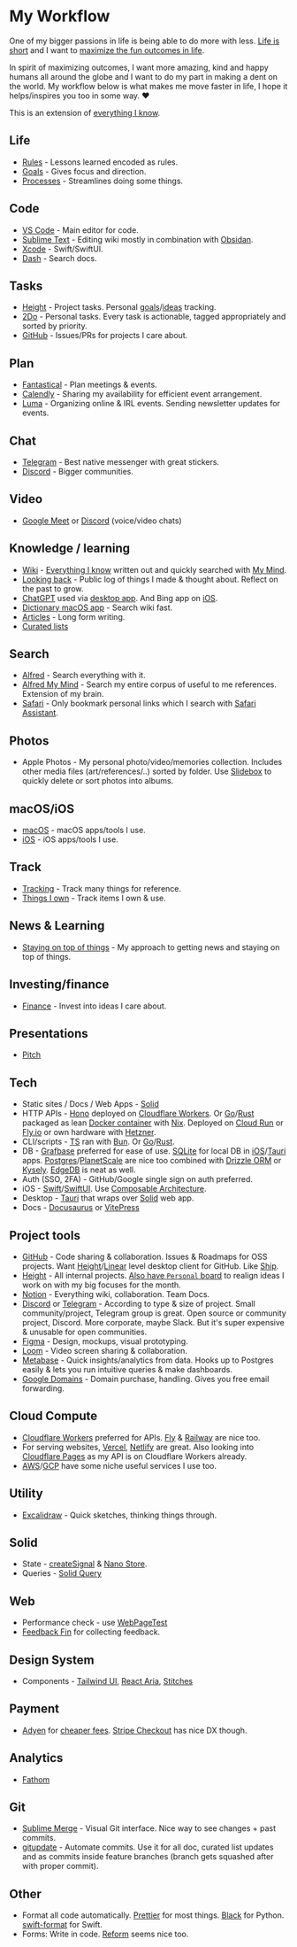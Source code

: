 # My Workflow

One of my bigger passions in life is being able to do more with less. [Life is short](http://paulgraham.com/vb.html) and I want to [maximize the fun outcomes in life](https://twitter.com/waitbutwhy/status/1367871165319049221).

In spirit of maximizing outcomes, I want more amazing, kind and happy humans all around the globe and I want to do my part in making a dent on the world. My workflow below is what makes me move faster in life, I hope it helps/inspires you too in some way. ♥️

This is an extension of [everything I know](everything-I-know.md).

## Life

- [Rules](../focusing/rules.md) - Lessons learned encoded as rules.
- [Goals](../focusing/goals.md) - Gives focus and direction.
- [Processes](../focusing/processes.md) - Streamlines doing some things.

## Code

- [VS Code](../text-editors/vs-code/vs-code.md) - Main editor for code.
- [Sublime Text](../text-editors/sublime-text/sublime-text.md) - Editing wiki mostly in combination with [Obsidan](../tools/obsidian.md).
- [Xcode](../macOS/apps/xcode/xcode.md) - Swift/SwiftUI.
- [Dash](https://kapeli.com/dash) - Search docs.

## Tasks

- [Height](https://height.app) - Project tasks. Personal [goals](../focusing/goals.md)/[ideas](../ideas/ideas.md) tracking.
- [2Do](../macOS/apps/2do.md) - Personal tasks. Every task is actionable, tagged appropriately and sorted by priority.
- [GitHub](../open-source/github/github.md) - Issues/PRs for projects I care about.

## Plan

- [Fantastical](../macOS/apps/fantastical.md) - Plan meetings & events.
- [Calendly](https://calendly.com/) - Sharing my availability for efficient event arrangement.
- [Luma](https://lu.ma) - Organizing online & IRL events. Sending newsletter updates for events.

## Chat

- [Telegram](../tools/telegram.md) - Best native messenger with great stickers.
- [Discord](../tools/discord.md) - Bigger communities.

## Video

- [Google Meet](https://meet.google.com/) or [Discord](../tools/discord.md) (voice/video chats)

## Knowledge / learning

- [Wiki](../intro.md) - [Everything I know](everything-I-know.md) written out and quickly searched with [My Mind](https://github.com/nikitavoloboev/alfred-my-mind).
- [Looking back](../looking-back/looking-back.md) - Public log of things I made & thought about. Reflect on the past to grow.
- [ChatGPT](../machine-learning/chatgpt.md) used via [desktop app](https://github.com/lencx/ChatGPT). And Bing app on [iOS](../operating-systems/ios/ios.md).
- [Dictionary macOS app](https://support.apple.com/en-gb/guide/dictionary/welcome/mac) - Search wiki fast.
- [Articles](my-articles.md) - Long form writing.
- [Curated lists](https://github.com/learn-anything/curated-lists)

## Search

- [Alfred](../macOS/apps/alfred/alfred.md) - Search everything with it.
- [Alfred My Mind](https://github.com/nikitavoloboev/alfred-my-mind) - Search my entire corpus of useful to me references. Extension of my brain.
- [Safari](../web/browsers/safari.md) - Only bookmark personal links which I search with [Safari Assistant](https://github.com/deanishe/alfred-safari-assistant).

## Photos

- Apple Photos - My personal photo/video/memories collection. Includes other media files (art/references/..) sorted by folder. Use [Slidebox](http://slidebox.co/) to quickly delete or sort photos into albums.

## macOS/iOS

- [macOS](https://github.com/nikitavoloboev/my-mac) - macOS apps/tools I use.
- [iOS](https://github.com/nikitavoloboev/my-ios) - iOS apps/tools I use.

## Track

- [Tracking](tracking.md) - Track many things for reference.
- [Things I own](things.md) - Track items I own & use.

## News & Learning

- [Staying on top of things](../research/staying-on-top-of-things.md) - My approach to getting news and staying on top of things.

## Investing/finance

- [Finance](../economy/finance.md) - Invest into ideas I care about.

## Presentations

- [Pitch](https://pitch.com/)

## Tech

- Static sites / Docs / Web Apps - [Solid](../programming-languages/javascript/js-libraries/solid.md)
- HTTP APIs - [Hono](https://github.com/honojs/hono) deployed on [Cloudflare Workers](../cloud-computing/serverless-computing/cloudflare-workers.md). Or [Go](../programming-languages/go/go.md)/[Rust](../programming-languages/rust/rust.md) packaged as lean [Docker container](../operating-systems/containers/docker.md) with [Nix](../package-managers/nix/nix.md). Deployed on [Cloud Run](https://cloud.google.com/run/) or [Fly.io](../cloud-computing/fly-io.md) or own hardware with [Hetzner](https://www.hetzner.com/).
- CLI/scripts - [TS](../programming-languages/typescript/typescript.md) ran with [Bun](../programming-languages/javascript/bun.md). Or [Go](../programming-languages/go/go.md)/[Rust](../programming-languages/rust/rust.md).
- DB - [Grafbase](../networking/graphql/grafbase.md) preferred for ease of use. [SQLite](../databases/sqlite.md) for local DB in [iOS](../operating-systems/ios/ios.md)/[Tauri](../programming-languages/rust/rust-libraries/tauri.md) apps. [Postgres](../databases/postgresql.md)/[PlanetScale](../databases/planetscale.md) are nice too combined with [Drizzle ORM](https://github.com/drizzle-team/drizzle-orm) or [Kysely](https://github.com/depot/kysely-planetscale). [EdgeDB](../databases/edgedb.md) is neat as well.
- Auth (SSO, 2FA) - GitHub/Google single sign on auth preferred.
- iOS - [Swift](../programming-languages/swift/swift.md)/[SwiftUI](../programming-languages/swift/swift-libraries/swiftui.md). Use [Composable Architecture](https://github.com/pointfreeco/swift-composable-architecture).
- Desktop - [Tauri](../programming-languages/rust/rust-libraries/tauri.md) that wraps over [Solid](../programming-languages/javascript/js-libraries/solid.md) web app.
- Docs - [Docusaurus](../tools/docusaurus.md) or [VitePress](https://vitepress.dev/)

## Project tools

- [GitHub](../open-source/github/github.md) - Code sharing & collaboration. Issues & Roadmaps for OSS projects. Want [Height](https://height.app/)/[Linear](https://linear.app/) level desktop client for GitHub. Like [Ship](https://www.realartists.com/blog/ship-20.html).
- [Height](https://height.app/) - All internal projects. [Also have `Personal` board](https://twitter.com/nikitavoloboev/status/1586439817516429312) to realign ideas I work on with my big focuses for the month.
- [Notion](../tools/notion.md) - Everything wiki, collaboration. Team Docs.
- [Discord](../tools/discord.md) or [Telegram](../tools/telegram.md) - According to type & size of project. Small community/project, Telegram group is great. Open source or community project, Discord. More corporate, maybe Slack. But it's super expensive & unusable for open communities.
- [Figma](../design/figma/figma.md) - Design, mockups, visual prototyping.
- [Loom](https://www.loom.com/) - Video screen sharing & collaboration.
- [Metabase](https://www.metabase.com/) - Quick insights/analytics from data. Hooks up to Postgres easily & lets you run intuitive queries & make dashboards.
- [Google Domains](https://domains.google) - Domain purchase, handling. Gives you free email forwarding.

## Cloud Compute

- [Cloudflare Workers](../cloud-computing/serverless-computing/cloudflare-workers.md) preferred for APIs. [Fly](https://fly.io/) & [Railway](https://railway.app/) are nice too.
- For serving websites, [Vercel](https://vercel.com), [Netlify](https://www.netlify.com/) are great. Also looking into [Cloudflare Pages](https://pages.cloudflare.com/) as my API is on Cloudflare Workers already.
- [AWS](../cloud-computing/aws/aws.md)/[GCP](../cloud-computing/gcp/gcp.md) have some niche useful services I use too.

## Utility

- [Excalidraw](https://excalidraw.com/) - Quick sketches, thinking things through.

## Solid

- State - [createSignal](https://www.solidjs.com/docs/latest/api) & [Nano Store](https://github.com/nanostores/solid).
- Queries - [Solid Query](https://tanstack.com/query/v4/docs/adapters/solid-query)

## Web

- Performance check - use [WebPageTest](https://webpagetest.org/)
- [Feedback Fin](https://github.com/rowyio/feedbackfin) for collecting feedback.

## Design System

- Components - [Tailwind UI](https://tailwindui.com/), [React Aria](https://react-spectrum.adobe.com/react-aria/), [Stitches](https://stitches.dev/)

## Payment

- [Adyen](https://www.adyen.com/) for [cheaper fees](https://news.ycombinator.com/item?id=34609182). [Stripe Checkout](https://stripe.com/payments/checkout) has nice DX though.

## Analytics

- [Fathom](https://usefathom.com/)

## Git

- [Sublime Merge](https://simgenie.app/) - Visual Git interface. Nice way to see changes + past commits.
- [gitupdate](https://github.com/nikitavoloboev/gitupdate) - Automate commits. Use it for all doc, curated list updates and as commits inside feature branches (branch gets squashed after with proper commit).

## Other

- Format all code automatically. [Prettier](https://prettier.io) for most things. [Black](https://github.com/psf/black) for Python. [swift-format](https://github.com/apple/swift-format) for Swift.
- Forms: Write in code. [Reform](https://www.reform.app/) seems nice too.

